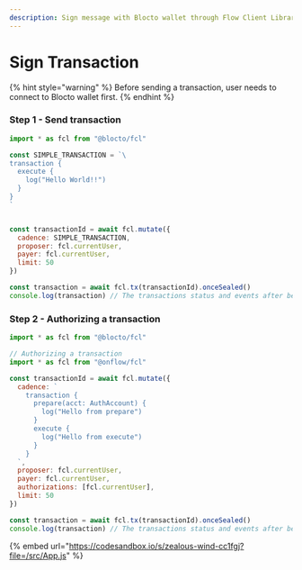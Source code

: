 ```yaml
---
description: Sign message with Blocto wallet through Flow Client Library (FCL)
---
```


# Sign Transaction

{% hint style="warning" %}
Before sending a transaction, user needs to connect to Blocto wallet first.
{% endhint %}

### Step 1 - Send transaction

```javascript
import * as fcl from "@blocto/fcl"

const SIMPLE_TRANSACTION = `\
transaction {
  execute {
    log("Hello World!!")
  }
}
`


const transactionId = await fcl.mutate({
  cadence: SIMPLE_TRANSACTION,
  proposer: fcl.currentUser,
  payer: fcl.currentUser,
  limit: 50
})

const transaction = await fcl.tx(transactionId).onceSealed()
console.log(transaction) // The transactions status and events after being sealed

```

### Step 2 - Authorizing a transaction


```javascript
import * as fcl from "@blocto/fcl"

// Authorizing a transaction
import * as fcl from "@onflow/fcl"

const transactionId = await fcl.mutate({
  cadence: `
    transaction {
      prepare(acct: AuthAccount) {
        log("Hello from prepare")
      }
      execute {
        log("Hello from execute")
      }
    }
  `,
  proposer: fcl.currentUser,
  payer: fcl.currentUser,
  authorizations: [fcl.currentUser],
  limit: 50
})

const transaction = await fcl.tx(transactionId).onceSealed()
console.log(transaction) // The transactions status and events after being sealed
```

{% embed url="https://codesandbox.io/s/zealous-wind-cc1fgj?file=/src/App.js" %}
